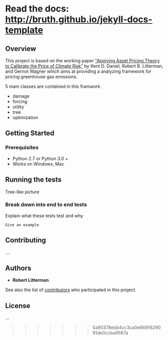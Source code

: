 Read the docs: http://bruth.github.io/jekyll-docs-template
=======
## Overview

This project is based on the working paper ["Applying Asset Pricing Theory to Calibrate the Price of Climate Risk"](http://www.nber.org/papers/w22795) by Kent D. Daniel, Robert B. Litterman, and Gernot Wagner which aims at providing a analyzing framework for pricing greenhouse gas emissions.

5 main classes are contained in this framwork. 

* damage
* forcing
* utility
* tree
* optimization

## Getting Started

### Prerequisites

* Python 2.7 or Python 3.0 +
* Works on Windows, Mac

## Running the tests

Tree-like picture

### Break down into end to end tests

Explain what these tests test and why
```
Give an example
```

## Contributing
....

## Authors

* **Robert Litterman**

See also the list of [contributors](https://github.com/your/project/contributors) who participated in this project.

## License

...

>>>>>>> 5a90378ebb4cc3ca0e6691629091de0ccba9567a
